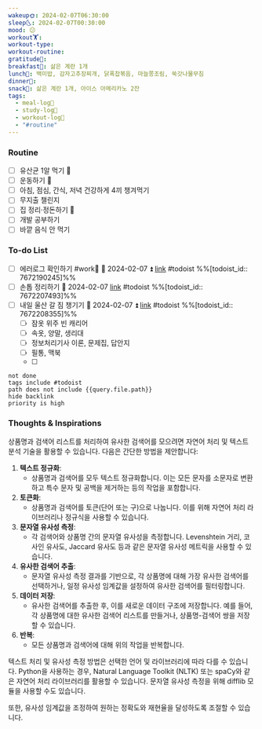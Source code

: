 ```yaml
---
wakeup🌞: 2024-02-07T06:30:00
sleep🌜: 2024-02-07T00:30:00
mood: 😕
workout🏋️: 
workout-type: 
workout-routine: 
gratitude🙏: 
breakfast🍳: 삶은 계란 1개
lunch🍚: 백미밥, 감자고추장찌개, 닭폭찹볶음, 마늘쫑조림, 쑥갓나물무침
dinner🥗: 
snack🍬: 삶은 계란 1개, 아이스 아메리카노 2잔
tags:
  - meal-log📝
  - study-log📓
  - workout-log💪
  - "#routine"
---
```

### Routine 
- [ ] 유산균 1알 먹기 🔼 
- [ ] 운동하기 🔼
- [ ] 아침, 점심, 간식, 저녁 건강하게 4끼 챙겨먹기
- [ ] 무지출 챌린지 
- [ ] 집 정리·정돈하기 🔼
- [ ] 개발 공부하기
- [ ] 바깥 음식 안 먹기 

### To-do List 
- [ ] 에러로그 확인하기 #work🏢  📅 2024-02-07 ⏫ [link](https://todoist.com/showTask?id=7672190245) #todoist  %%[todoist_id:: 7672190245]%%
- [ ] 손톱 정리하기 📅 2024-02-07 [link](https://todoist.com/showTask?id=7672207493) #todoist  %%[todoist_id:: 7672207493]%%
- [ ] 내일 울산 갈 짐 챙기기 📅 2024-02-07 ⏫ [link](https://todoist.com/showTask?id=7672208355) #todoist  %%[todoist_id:: 7672208355]%%
	- [ ] 잠옷 위주 빈 캐리어 
	- [ ] 속옷, 양말, 생리대
	- [ ] 정보처리기사 이론, 문제집, 답안지 
	- [ ] 필통, 맥북
	- [ ] 
```tasks
not done
tags include #todoist 
path does not include {{query.file.path}}
hide backlink
priority is high
```


### Thoughts & Inspirations
  
상품명과 검색어 리스트를 처리하여 유사한 검색어를 모으려면 자연어 처리 및 텍스트 분석 기술을 활용할 수 있습니다. 다음은 간단한 방법을 제안합니다:

1. **텍스트 정규화**:
    - 상품명과 검색어를 모두 텍스트 정규화합니다. 이는 모든 문자를 소문자로 변환하고 특수 문자 및 공백을 제거하는 등의 작업을 포함합니다.
2. **토큰화**:
    - 상품명과 검색어를 토큰(단어 또는 구)으로 나눕니다. 이를 위해 자연어 처리 라이브러리나 정규식을 사용할 수 있습니다.
3. **문자열 유사성 측정**:
    - 각 검색어와 상품명 간의 문자열 유사성을 측정합니다. Levenshtein 거리, 코사인 유사도, Jaccard 유사도 등과 같은 문자열 유사성 메트릭을 사용할 수 있습니다.
4. **유사한 검색어 추출**:
    - 문자열 유사성 측정 결과를 기반으로, 각 상품명에 대해 가장 유사한 검색어를 선택하거나, 일정 유사성 임계값을 설정하여 유사한 검색어를 필터링합니다.
5. **데이터 저장**:
    - 유사한 검색어를 추출한 후, 이를 새로운 데이터 구조에 저장합니다. 예를 들어, 각 상품명에 대한 유사한 검색어 리스트를 만들거나, 상품명-검색어 쌍을 저장할 수 있습니다.
6. **반복**:
    - 모든 상품명과 검색어에 대해 위의 작업을 반복합니다.

텍스트 처리 및 유사성 측정 방법은 선택한 언어 및 라이브러리에 따라 다를 수 있습니다. Python을 사용하는 경우, Natural Language Toolkit (NLTK) 또는 spaCy와 같은 자연어 처리 라이브러리를 활용할 수 있습니다. 문자열 유사성 측정을 위해 difflib 모듈을 사용할 수도 있습니다.

또한, 유사성 임계값을 조정하여 원하는 정확도와 재현율을 달성하도록 조절할 수 있습니다.
